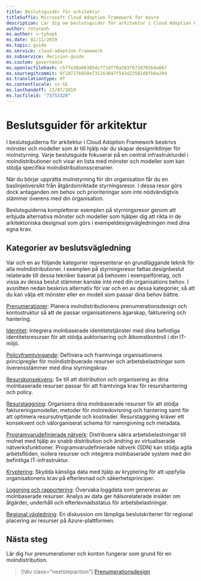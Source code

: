 ```yaml
---
title: Beslutsguider för arkitektur
titleSuffix: Microsoft Cloud Adoption Framework for Azure
description: Lär dig om beslutsguider för arkitektur i Cloud Adoption Framework.
author: rotycenh
ms.author: v-tyhopk
ms.date: 02/11/2019
ms.topic: guide
ms.service: cloud-adoption-framework
ms.subservice: decision-guide
ms.custom: governance
ms.openlocfilehash: c5ffe30a66305dcff1df70a383f6716702b4a067
ms.sourcegitcommit: 6f287276650e731163047f543d23581d8fb6e204
ms.translationtype: HT
ms.contentlocale: sv-SE
ms.lasthandoff: 11/07/2019
ms.locfileid: "73753320"
---
```

# <a name="architectural-decision-guides"></a>Beslutsguider för arkitektur

I beslutsguiderna för arkitektur i Cloud Adoption Framework beskrivs mönster och modeller som är till hjälp när du skapar designriktlinjer för molnstyrning. Varje beslutsguide fokuserar på en central infrastrukturdel i molndistributioner och visar en lista med mönster och modeller som kan stödja specifika molndistributionsscenarier.

När du börjar upprätta molnstyrning för din organisation får du en baslinjeöversikt från åtgärdsinriktade styrningsresor. I dessa resor görs dock antaganden om behov och prioriteringar som inte nödvändigtvis stämmer överens med din organisation.

Beslutsguiderna kompletterar exemplen på styrningsresor genom att erbjuda alternativa mönster och modeller som hjälper dig att rikta in de arkitektoniska designval som görs i exempeldesignvägledningen med dina egna krav.

## <a name="decision-guidance-categories"></a>Kategorier av beslutsvägledning

Var och en av följande kategorier representerar en grundläggande teknik för alla molndistributioner. I exemplen på styrningsresor fattas designbeslut relaterade till dessa tekniker baserat på behoven i exempelföretag, och vissa av dessa beslut stämmer kanske inte med din organisations behov. I avsnitten nedan beskrivs alternativ för var och en av dessa kategorier, så att du kan välja ett mönster eller en modell som passar dina behov bättre.

[Prenumerationer](./subscriptions/index.md): Planera molndistributionens prenumerationsdesign och kontostruktur så att de passar organisationens ägarskap, fakturering och hantering.

[Identitet](./identity/index.md): Integrera molnbaserade identitetstjänster med dina befintliga identitetsresurser för att stödja auktorisering och åtkomstkontroll i din IT-miljö.

[Policyframtvingande](./policy-enforcement/index.md): Definiera och framtvinga organisationens principregler för molndistribuerade resurser och arbetsbelastningar som överensstämmer med dina styrningskrav.

[Resurskonsekvens](./resource-consistency/index.md): Se till att distribution och organisering av dina molnbaserade resurser passar för att framtvinga krav för resurshantering och policy.

[Resurstaggning](./resource-tagging/index.md): Organisera dina molnbaserade resurser för att stödja faktureringsmodeller, metoder för molnredovisning och hantering samt för att optimera resursutnyttjande och kostnader. Resurstaggning kräver ett konsekvent och välorganiserat schema för namngivning och metadata.

[Programvarudefinierade nätverk](./software-defined-network/index.md): Distribuera säkra arbetsbelastningar till molnet med hjälp av snabb distribution och ändring av virtualiserade nätverksfunktioner. Programvarudefinierade nätverk (SDN) kan stödja agila arbetsflöden, isolera resurser och integrera molnbaserade system med din befintliga IT-infrastruktur.

[Kryptering](./encryption/index.md): Skydda känsliga data med hjälp av kryptering för att uppfylla organisationens krav på efterlevnad och säkerhetsprinciper.

[Loggning och rapportering](./logging-and-reporting/index.md): Övervaka loggdata som genereras av molnbaserade resurser. Analys av data ger hälsorelaterade insikter om åtgärder, underhåll och efterlevnadsstatus för arbetsbelastningar.

[Regional vägledning](./regions/index.md): En diskussion om lämpliga beslutskriterier för regional placering av resurser på Azure-plattformen.

## <a name="next-steps"></a>Nästa steg

Lär dig hur prenumerationer och konton fungerar som grund för en molndistribution.

> [!div class="nextstepaction"]
> [Prenumerationsdesign](./subscriptions/index.md)
